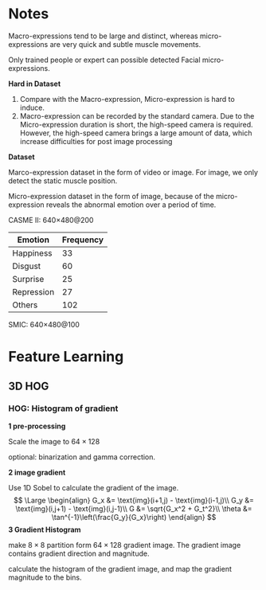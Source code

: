 # Notes

Macro-expressions tend to be large and distinct, whereas micro-expressions are very quick and subtle muscle movements.

Only trained people or expert can possible detected Facial micro-expressions.



**Hard in Dataset**

1. Compare with the Macro-expression, Micro-expression is hard to induce.
2. Macro-expression can be recorded by the standard camera. Due to the Micro-expression duration is short, the high-speed camera is required. However, the high-speed camera brings a large amount of data, which increase difficulties for post image processing 



**Dataset**

Marco-expression dataset in the form of video or image. For image, we only detect the static muscle position.

Micro-expression dataset in the form of image, because of the micro-expression reveals the abnormal emotion over a period of time.









CASME II: 640×480@200

| Emotion    | Frequency |
| ---------- | --------- |
| Happiness  | 33        |
| Disgust    | 60        |
| Surprise   | 25        |
| Repression | 27        |
| Others     | 102       |

SMIC: 640×480@100



# Feature Learning

## 3D HOG

### HOG: Histogram of gradient

**1 pre-processing**

Scale the image to  $64\times 128$

optional: binarization and gamma correction.

**2 image gradient**

Use 1D Sobel to calculate the gradient of the image.
$$
\Large 
\begin{align}
G_x &= \text{img}(i+1,j) - \text{img}(i-1,j)\\
G_y &= \text{img}(i,j+1) - \text{img}(i,j-1)\\
G &= \sqrt{G_x^2 + G_t^2}\\
\theta &= \tan^{-1}\left(\frac{G_y}{G_x}\right)
\end{align}
$$
**3 Gradient Histogram**

make $8\times8$ partition form $64\times128$ gradient image. The gradient image contains gradient direction and magnitude.

calculate the histogram of the gradient image, and map the gradient magnitude to the bins.













